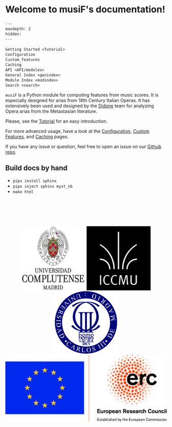 # Welcome to musiF's documentation!

```{toctree}
---
maxdepth: 2
hidden:
---

Getting Started <Tutorial>
Configuration
Custom_features
Caching
API <API/modules>
General Index <genindex>
Module Index <modindex>
Search <search>
```

`musiF` is a Python module for computing features from music scores. It is especially
designed for arias from 18th Century Italian Operas. It has extensively been used and
designed by the [Didone](https://didone.eu) team for analyzing Opera arias from the
Metastasian literature.

Please, see the [Tutorial](Tutorial.html) for an easy introduction.

For more advanced usage, have a look at the [Configuration](Configuration.html),
[Custom Features](Custom_features.html), and [Caching](Caching.html) pages.

If you have any issue or question, feel free to open an issue on our [Github
repo](https://github.com/DIDONEproject/musiF/).

## Build docs by hand
* `pipx install sphinx`
* `pipx inject sphinx myst_nb`
* `make html`

<p style="text-align:center;margin:100px 0;">
  <a href="https://www.ucm.es" target="_blank"><img src="./_static/imgs/ucm.jpg" alt="Logo UCM" align="middle"></a>
  <a href="https://iccmu.es/" target="_blank"> <img src="./_static/imgs/iccmu.png" alt="Logo ICCMU" align="middle"></a>
  <a href="https://www.uc3m.es" target="_blank"><img src="./_static/imgs/uc3m.png" alt="Logo UC3M" align="middle"></a>
  <a href="https://erc.europa.eu/" target="_blank"><img src="./_static/imgs/erc.jpg" alt="Logo DIDONE ERC" align="middle"></a>
</p>

